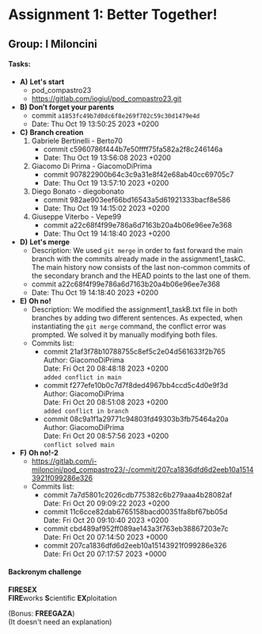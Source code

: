 # Assignment 1: Better Together!
## Group: I Miloncini

#### Tasks:
- **A)** **Let's start**
	- pod_compastro23
	- https://gitlab.com/iogiul/pod_compastro23.git
- **B)** **Don’t forget your parents**
	- commit `a1853fc49b7d0dc6f8e269f702c59c30d1479e4d`
	- Date:   Thu Oct 19 13:50:25 2023 +0200
- **C)** **Branch creation**
	1.  Gabriele Bertinelli - Berto70
		 - commit c5960786f444b7e50ffff75fa582a2f8c246146a
		 - Date:   Thu Oct 19 13:56:08 2023 +0200
	 2. Giacomo Di Prima - GiacomoDiPrima
		 - commit 907822900b64c3c9a31e8f42e68ab40cc69705c7
		 - Date:   Thu Oct 19 13:57:10 2023 +0200
	 3. Diego Bonato - diegobonato
		 - commit 982ae903eef66bd16543a5d61921333bacf8e586
		 - Date:   Thu Oct 19 14:15:02 2023 +0200
	 4. Giuseppe Viterbo - Vepe99
		 - commit a22c68f4f99e786a6d7163b20a4b06e96ee7e368
		 - Date:   Thu Oct 19 14:18:40 2023 +0200
- **D)** **Let's merge**
	- Description:  We used `git merge` in order to fast forward the main branch with the commits already made in the assignment1_taskC. The main history now consists of the last non-common commits of the secondary branch and the HEAD points to the last one of them.
	- commit a22c68f4f99e786a6d7163b20a4b06e96ee7e368
	- Date:   Thu Oct 19 14:18:40 2023 +0200
- **E)** **Oh no!** 
	- Description: We modified the assignment1_taskB.txt file in both branches by adding two different sentences. As expected, when instantiating the `git merge` command, the conflict error was prompted. We solved it by manually modifying both files.
	- Commits list:
		- commit 21af3f78b10788755c8ef5c2e04d561633f2b765\
		Author: GiacomoDiPrima\
		Date:   Fri Oct 20 08:48:18 2023 +0200\
		`added conflict in main`
		- commit f277efe10b0c7d7f8ded4967bb4ccd5c4d0e9f3d\
		  Author: GiacomoDiPrima\
		  Date:   Fri Oct 20 08:51:08 2023 +0200\
		  `added conflict in branch`
		- commit 08c9a1f1a29771c94803fd49303b3fb75464a20a\
		  Author: GiacomoDiPrima\
		  Date:   Fri Oct 20 08:57:56 2023 +0200\
		  `conflict solved main`
- **F)** **Oh no!-2**
	- https://gitlab.com/i-miloncini/pod_compastro23/-/commit/207ca1836dfd6d2eeb10a15143921f099286e326
	- Commits list:
		- commit 7a7d5801c2026cdb775382c6b279aaa4b28082af\
		  Date:   Fri Oct 20 09:09:22 2023 +0200
		- commit 11c6cce82dab6765158bacd00351fa8bf67bb05d\
		  Date:   Fri Oct 20 09:10:40 2023 +0200
		- commit cbd489af952ff089ae143a3f763eb38867203e7c\
		  Date:   Fri Oct 20 07:14:50 2023 +0000
		- commit 207ca1836dfd6d2eeb10a15143921f099286e326\
		  Date:   Fri Oct 20 07:17:57 2023 +0000

#### Backronym challenge
**FIRESEX**\
**FIRE**works **S**cientific **EX**ploitation

(Bonus: **FREEGAZA**)\
(It doesn't need an explanation)